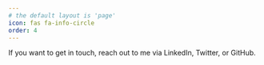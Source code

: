 ```yaml
---
# the default layout is 'page'
icon: fas fa-info-circle
order: 4
---
```

If you want to get in touch, reach out to me via LinkedIn, Twitter, or GitHub.